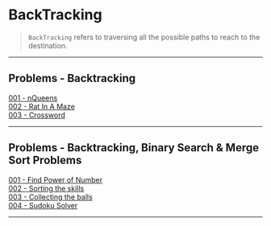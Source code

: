 # BackTracking

>   ```BackTracking``` refers to traversing all the possible paths to reach to the destination.	

--- 

## Problems - Backtracking

[001 - nQueens](./code-part-1/001-nQueens.cpp)<br>
[002 - Rat In A Maze](./code-part-1/002-RatInAMaze.cpp)<br>
[003 - Crossword](./code-part-1/003-Crossword.cpp)<br>

---

## Problems - Backtracking, Binary Search & Merge Sort Problems

[001 - Find Power of Number](./code-part-2/001-Find-Power.cpp)<br>
[002 - Sorting the skills](./code-part-2/002-Sorting-Skills.cpp)<br>
[003 - Collecting the balls](./code-part-2/003-Collecting-Balls.cpp)<br>
[004 - Sudoku Solver](./code-part-2/004-Sudoku-Solver.cpp)<br>

---